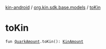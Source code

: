 [kin-android](../index.md) / [org.kin.sdk.base.models](index.md) / [toKin](./to-kin.md)

# toKin

`fun `[`QuarkAmount`](-quark-amount/index.md)`.toKin(): `[`KinAmount`](-kin-amount/index.md)